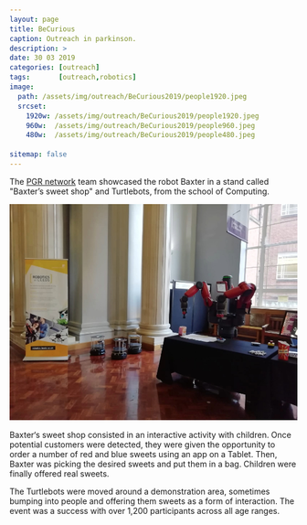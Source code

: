 ```yaml
---
layout: page
title: BeCurious
caption: Outreach in parkinson.
description: >
date: 30 03 2019
categories: [outreach]
tags:       [outreach,robotics]
image: 
  path: /assets/img/outreach/BeCurious2019/people1920.jpeg
  srcset: 
    1920w: /assets/img/outreach/BeCurious2019/people1920.jpeg
    960w:  /assets/img/outreach/BeCurious2019/people960.jpeg
    480w:  /assets/img/outreach/BeCurious2019/people480.jpeg

sitemap: false
---
```


The [PGR network](https://rpturnbull.github.io/research-culture/RatL-PGR-Network/) team showcased the robot Baxter in a stand called "Baxter’s sweet shop" and Turtlebots, from the school of Computing.

![800x400](/assets/img/outreach/BeCurious2019/setup960.jpeg "Setup: Left Turtlebots, Right: Baxter")

Baxter‘s sweet shop consisted in an interactive activity with children. Once potential customers were detected, they were given the opportunity to order a number of red and blue sweets using an app on a Tablet. Then, Baxter was picking the desired sweets and put them in a bag. Children were finally offered real sweets.

The Turtlebots were moved around a demonstration area, sometimes bumping into people and offering them  sweets as a form of interaction. The event was a success with over 1,200 participants across all age ranges.
